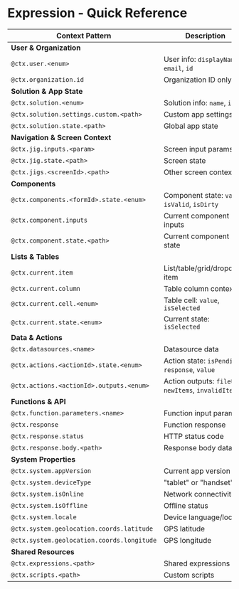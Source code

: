 # Expression - Quick Reference

<table data-full-width="true"><thead><tr><th width="361.9296875">Context Pattern</th><th width="188.9609375">Description</th><th>Examples</th></tr></thead><tbody><tr><td><strong>User &#x26; Organization</strong></td><td></td><td></td></tr><tr><td><code>@ctx.user.&#x3C;enum></code></td><td>User info: <code>displayName</code>, <code>email</code>, <code>id</code></td><td><code>=@ctx.user.displayName</code></td></tr><tr><td><code>@ctx.organization.id</code></td><td>Organization ID only</td><td><code>=@ctx.organization.id</code></td></tr><tr><td><strong>Solution &#x26; App State</strong></td><td></td><td></td></tr><tr><td><code>@ctx.solution.&#x3C;enum></code></td><td>Solution info: <code>name</code>, <code>id</code></td><td><code>=@ctx.solution.name</code></td></tr><tr><td><code>@ctx.solution.settings.custom.&#x3C;path></code></td><td>Custom app settings</td><td><code>=@ctx.solution.settings.custom.theme</code></td></tr><tr><td><code>@ctx.solution.state.&#x3C;path></code></td><td>Global app state</td><td><code>=@ctx.solution.state.counter</code></td></tr><tr><td><strong>Navigation &#x26; Screen Context</strong></td><td></td><td></td></tr><tr><td><code>@ctx.jig.inputs.&#x3C;param></code></td><td>Screen input params</td><td><code>=@ctx.jig.inputs.customerId</code></td></tr><tr><td><code>@ctx.jig.state.&#x3C;path></code></td><td>Screen state</td><td><code>=@ctx.jig.state.filter</code></td></tr><tr><td><code>@ctx.jigs.&#x3C;screenId>.&#x3C;path></code></td><td>Other screen context</td><td><code>=@ctx.jigs.details.state.value</code></td></tr><tr><td><strong>Components</strong></td><td></td><td></td></tr><tr><td><code>@ctx.components.&#x3C;formId>.state.&#x3C;enum></code></td><td>Component state: <code>value</code>, <code>isValid</code>, <code>isDirty</code></td><td><code>=@ctx.components.form.state.value</code></td></tr><tr><td><code>@ctx.component.inputs</code></td><td>Current component inputs</td><td><code>=@ctx.component.inputs</code></td></tr><tr><td><code>@ctx.component.state.&#x3C;path></code></td><td>Current component state</td><td><code>=@ctx.component.state.value</code></td></tr><tr><td><strong>Lists &#x26; Tables</strong></td><td></td><td></td></tr><tr><td><code>@ctx.current.item</code></td><td>List/table/grid/dropdown item</td><td><code>=@ctx.current.item.name</code></td></tr><tr><td><code>@ctx.current.column</code></td><td>Table column context</td><td><code>=@ctx.current.column.id</code></td></tr><tr><td><code>@ctx.current.cell.&#x3C;enum></code></td><td>Table cell: <code>value</code>, <code>isSelected</code></td><td><code>=@ctx.current.cell.value</code></td></tr><tr><td><code>@ctx.current.state.&#x3C;enum></code></td><td>Current state: <code>isSelected</code></td><td><code>=@ctx.current.state.isSelected</code></td></tr><tr><td><strong>Data &#x26; Actions</strong></td><td></td><td></td></tr><tr><td><code>@ctx.datasources.&#x3C;name></code></td><td>Datasource data</td><td><code>=@ctx.datasources.customers[0].name</code></td></tr><tr><td><code>@ctx.actions.&#x3C;actionId>.state.&#x3C;enum></code></td><td>Action state: <code>isPending</code>, <code>response</code>, <code>value</code></td><td><code>=@ctx.actions.save.state.isPending</code></td></tr><tr><td><code>@ctx.actions.&#x3C;actionId>.outputs.&#x3C;enum></code></td><td>Action outputs: <code>fileUri</code>, <code>newItems</code>, <code>invalidItems</code></td><td><code>=@ctx.actions.export.outputs.fileUri</code></td></tr><tr><td><strong>Functions &#x26; API</strong></td><td></td><td></td></tr><tr><td><code>@ctx.function.parameters.&#x3C;name></code></td><td>Function input params</td><td><code>=@ctx.function.parameters.search</code></td></tr><tr><td><code>@ctx.response</code></td><td>Function response</td><td><code>=@ctx.response</code></td></tr><tr><td><code>@ctx.response.status</code></td><td>HTTP status code</td><td><code>=@ctx.response.status</code></td></tr><tr><td><code>@ctx.response.body.&#x3C;path></code></td><td>Response body data</td><td><code>=@ctx.response.body.items[0].id</code></td></tr><tr><td><strong>System Properties</strong></td><td></td><td></td></tr><tr><td><code>@ctx.system.appVersion</code></td><td>Current app version</td><td><code>=@ctx.system.appVersion</code></td></tr><tr><td><code>@ctx.system.deviceType</code></td><td>"tablet" or "handset"</td><td><code>=@ctx.system.deviceType</code></td></tr><tr><td><code>@ctx.system.isOnline</code></td><td>Network connectivity</td><td><code>=@ctx.system.isOnline</code></td></tr><tr><td><code>@ctx.system.isOffline</code></td><td>Offline status</td><td><code>=@ctx.system.isOffline</code></td></tr><tr><td><code>@ctx.system.locale</code></td><td>Device language/locale</td><td><code>=@ctx.system.locale</code></td></tr><tr><td><code>@ctx.system.geolocation.coords.latitude</code></td><td>GPS latitude</td><td><code>=@ctx.system.geolocation.coords.latitude</code></td></tr><tr><td><code>@ctx.system.geolocation.coords.longitude</code></td><td>GPS longitude</td><td><code>=@ctx.system.geolocation.coords.longitude</code></td></tr><tr><td><strong>Shared Resources</strong></td><td></td><td></td></tr><tr><td><code>@ctx.expressions.&#x3C;path></code></td><td>Shared expressions</td><td><code>=@ctx.expressions.formatPrice</code></td></tr><tr><td><code>@ctx.scripts.&#x3C;path></code></td><td>Custom scripts</td><td><code>=@ctx.scripts.myFn</code></td></tr></tbody></table>

